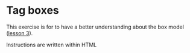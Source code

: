 # Tag boxes

This exercise is for to have a better understanding about the box model ([lesson 3](../../web/public/03-box-model.md)).

Instructions are written within HTML
